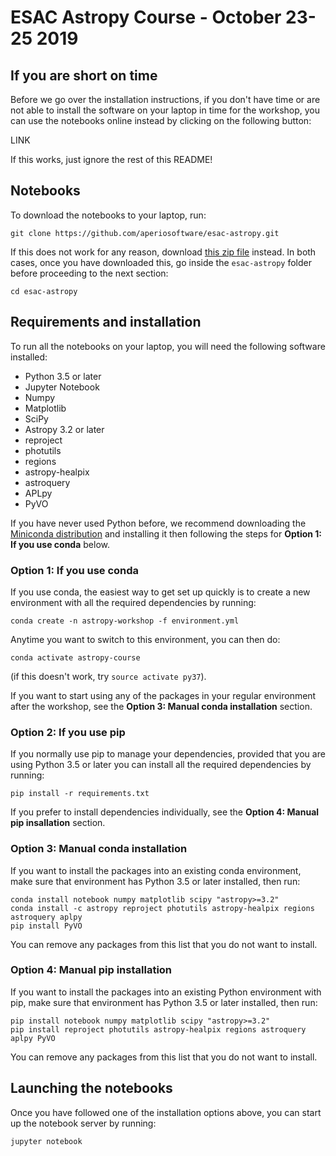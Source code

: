 # ESAC Astropy Course - October 23-25 2019

## If you are short on time

Before we go over the installation instructions, if you don't have time or are
not able to install the software on your laptop in time for the workshop, you
can use the notebooks online instead by clicking on the following button:

LINK

If this works, just ignore the rest of this README!

## Notebooks

To download the notebooks to your laptop, run:

    git clone https://github.com/aperiosoftware/esac-astropy.git

If this does not work for any reason, download [this zip file](LINK) instead.
In both cases, once you have downloaded this, go inside the ``esac-astropy``
folder before proceeding to the next section:

    cd esac-astropy

## Requirements and installation

To run all the notebooks on your laptop, you will need the following software
installed:

* Python 3.5 or later
* Jupyter Notebook
* Numpy
* Matplotlib
* SciPy
* Astropy 3.2 or later
* reproject
* photutils
* regions
* astropy-healpix
* astroquery
* APLpy
* PyVO

If you have never used Python before, we recommend downloading the [Miniconda
distribution](https://docs.conda.io/en/latest/miniconda.html) and installing it
then following the steps for **Option 1: If you use conda** below.

### Option 1: If you use conda

If you use conda, the easiest way to get set up quickly is to create a new
environment with all the required dependencies by running:

    conda create -n astropy-workshop -f environment.yml

Anytime you want to switch to this environment, you can then do:

    conda activate astropy-course

(if this doesn't work, try ``source activate py37``).

If you want to start using any of the packages in your regular environment after
the workshop, see the **Option 3: Manual conda installation** section.

### Option 2: If you use pip

If you normally use pip to manage your dependencies, provided that you are using
Python 3.5 or later you can install all the required dependencies by running:

    pip install -r requirements.txt

If you prefer to install dependencies individually, see the **Option 4: Manual
pip insallation** section.

### Option 3: Manual conda installation

If you want to install the packages into an existing conda environment, make
sure that environment has Python 3.5 or later installed, then run:

    conda install notebook numpy matplotlib scipy "astropy>=3.2"
    conda install -c astropy reproject photutils astropy-healpix regions astroquery aplpy
    pip install PyVO

You can remove any packages from this list that you do not want to install.

### Option 4: Manual pip installation

If you want to install the packages into an existing Python environment with
pip, make sure that environment has Python 3.5 or later installed, then run:

    pip install notebook numpy matplotlib scipy "astropy>=3.2"
    pip install reproject photutils astropy-healpix regions astroquery aplpy PyVO

You can remove any packages from this list that you do not want to install.

## Launching the notebooks

Once you have followed one of the installation options above, you can start
up the notebook server by running:

    jupyter notebook
